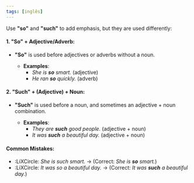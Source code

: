 ```yaml
---
tags: [inglês]
---
```


Use **"so"** and **"such"** to add emphasis, but they are used differently:
#### 1. **"So"** + Adjective/Adverb:
- **"So"** is used before adjectives or adverbs without a noun.

  - **Examples**:
    - *She is **so** smart.* (adjective)
    - *He ran **so** quickly.* (adverb)

#### 2. **"Such"** + (Adjective) + Noun:
- **"Such"** is used before a noun, and sometimes an adjective + noun combination.

  - **Examples**:
    - *They are **such** good people.* (adjective + noun)
    - *It was **such** a beautiful day.* (adjective + noun)

#### Common Mistakes:
- :LiXCircle: *She is such smart.* → (Correct: *She is **so** smart.*)
- :LiXCircle: *It was so a beautiful day.* → (Correct: *It was **such** a beautiful day.*)
